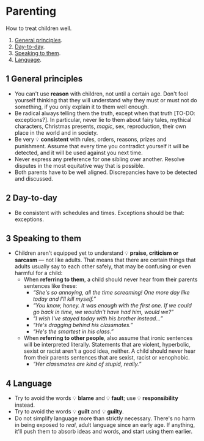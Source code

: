# Parenting

How to treat children well.

1. [General principles](#1-general-principles).
1. [Day-to-day](#2-day-to-day).
1. [Speaking to them](#3-speaking-to-them).
1. [Language](#4-language).

## 1 General principles

* You can't use **reason** with children, not until a certain age.
  Don't fool yourself thinking that they will understand why they must or must not do something, if you only explain it to them well enough.
* Be radical always telling them the truth, except when that truth [TO-DO: exceptions?].
  In particular, never lie to them about fairy tales, mythical characters, Christmas presents, *magic*, sex, reproduction, their own place in the world and in
  society.
* Be very 💡&nbsp;**consistent** with rules, orders, reasons, prizes and punishment.
  Assume that every time you contradict yourself it will be detected, and it will be used against you next time.
* Never express any preference for one sibling over another.
  Resolve disputes in the most equitative way that is possible.
* Both parents have to be well aligned.
  Discrepancies have to be detected and discussed.

## 2 Day-to-day

* Be consistent with schedules and times.
  Exceptions should be that: exceptions.

## 3 Speaking to them

* Children aren't equipped yet to understand 💡&nbsp;**praise, criticism or sarcasm**&nbsp;&mdash;&nbsp;not like adults.
That means that there are certain things that adults usually say to each other safely, that may be confusing or even harmful for a child:
  * When **referring to them**, a child should never hear from their parents sentences like these:
    * *“She's so annoying, all the time screaming! One more day like today and I'll kill myself.”*
    * *“You know, honey. It was enough with the first one. If we could go back in time, we wouldn't have had him, would we?”*
    * *“I wish I've stayed today with his brother instead…”*
    * *“He's dragging behind his classmates.”*
    * *“He's the smartest in his class.”*
  * When **referring to other people**, also assume that ironic sentences will be interpreted literally.
    Statements that are violent, hyperbolic, sexist or racist aren't a good idea, neither.
    A child should never hear from their parents sentences that are sexist, racist or xenophobic.
    * *“Her classmates are kind of stupid, really.”*

## 4 Language

* Try to avoid the words 💡&nbsp;**blame** and 💡&nbsp;**fault**; use 💡&nbsp;**responsibility** instead.
* Try to avoid the words 💡&nbsp;**guilt** and 💡&nbsp;**guilty**.
* Do not simplify language more than strictly necessary.
  There's no harm in being exposed to *real*, adult language since an early age.
  If anything, it'll push them to absorb ideas and words, and start using them earlier.
